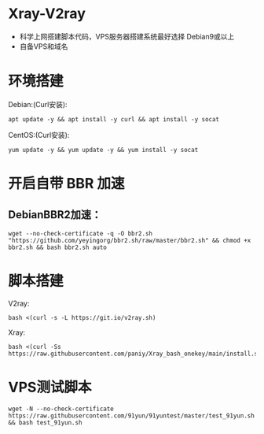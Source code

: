 # Xray-V2ray
- 科学上网搭建脚本代码，VPS服务器搭建系统最好选择 Debian9或以上  
- 自备VPS和域名
# 环境搭建
Debian:(Curl安装):
```
apt update -y && apt install -y curl && apt install -y socat
```
CentOS:(Curl安装):
```
yum update -y && yum update -y && yum install -y socat
```
# 开启自带 BBR 加速
## DebianBBR2加速：
```
wget --no-check-certificate -q -O bbr2.sh "https://github.com/yeyingorg/bbr2.sh/raw/master/bbr2.sh" && chmod +x bbr2.sh && bash bbr2.sh auto
```
# 脚本搭建
V2ray:
```
bash <(curl -s -L https://git.io/v2ray.sh)
```
Xray:
```
bash <(curl -Ss https://raw.githubusercontent.com/paniy/Xray_bash_onekey/main/install.sh)
```
# VPS测试脚本 
```
wget -N --no-check-certificate https://raw.githubusercontent.com/91yun/91yuntest/master/test_91yun.sh && bash test_91yun.sh
```
